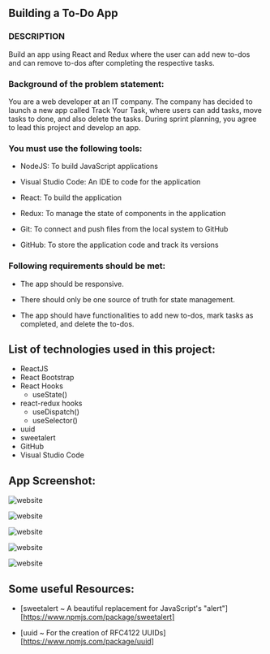 ## Building a To-Do App

### DESCRIPTION

Build an app using React and Redux where the user can add new to-dos and can remove to-dos after completing the respective tasks.

### Background of the problem statement:

You are a web developer at an IT company. The company has decided to launch a new app called Track Your Task, where users can add tasks, move tasks to done, and also delete the tasks. During sprint planning, you agree to lead this project and develop an app.

### You must use the following tools:

 - NodeJS: To build JavaScript applications

- Visual Studio Code: An IDE to code for the application

- React: To build the application

- Redux: To manage the state of components in the application

- Git: To connect and push files from the local system to GitHub

- GitHub: To store the application code and track its versions

### Following requirements should be met:

- The app should be responsive.

- There should only be one source of truth for state management.

- The app should have functionalities to add new to-dos, mark tasks as completed, and delete the to-dos.



## List of technologies used in this project:
- ReactJS
- React Bootstrap
- React Hooks
  - useState()
- react-redux hooks
  - useDispatch() 
  - useSelector()
- uuid
- sweetalert
- GitHub
- Visual Studio Code


## App Screenshot:


![website](https://drive.google.com/uc?export=view&id=1tBQ2gibFLjzYBZYU7ta0_DYsB8UTxOu_)

![website](https://drive.google.com/uc?export=view&id=1_CnGls298lHjxQfFXK6mtGDgj1TfX0Sb)

![website](https://drive.google.com/uc?export=view&id=1lr_1tLSJClatFsPeBgR1UEGplTWxMBCa)


![website](https://drive.google.com/uc?export=view&id=1T6QlJ-tITxjWLAEHtiHVk9PHR4n3-mqY)

![website](https://drive.google.com/uc?export=view&id=1q0ClhcYBx1GiONBOsIt4mqGN20wxjJ_e)







## Some useful Resources:


- [sweetalert ~ A beautiful replacement for JavaScript's "alert"][https://www.npmjs.com/package/sweetalert]

- [uuid ~ For the creation of RFC4122 UUIDs][https://www.npmjs.com/package/uuid]


